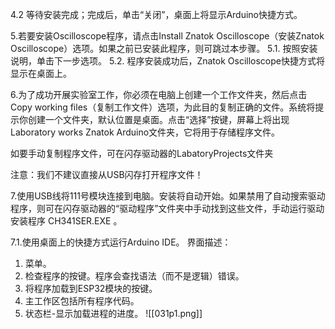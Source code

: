 4.2 等待安装完成；完成后，单击“关闭”，桌面上将显示Arduino快捷方式。

5.若要安装Oscilloscope程序，请点击Install Znatok Oscilloscope（安装Znatok Oscilloscope）选项。如果之前已安装此程序，则可跳过本步骤。
5.1. 按照安装说明，单击下一步选项。
5.2. 程序安装成功后，Znatok Oscilloscope快捷方式将显示在桌面上。

6.为了成功开展实验室工作，你必须在电脑上创建一个工作文件夹，然后点击Copy working files（复制工作文件）选项，为此目的复制正确的文件。系统将提示你创建一个文件夹，默认位置是桌面。点击“选择”按键，屏幕上将出现Laboratory works Znatok Arduino文件夹，它将用于存储程序文件。

如要手动复制程序文件，可在闪存驱动器的LabatoryProjects文件夹

注意：我们不建议直接从USB闪存打开程序文件！

7.使用USB线将111号模块连接到电脑。安装将自动开始。如果禁用了自动搜索驱动程序，则可在闪存驱动器的“驱动程序”文件夹中手动找到这些文件，手动运行驱动安装程序 CH341SER.EXE 。

7.1.使用桌面上的快捷方式运行Arduino IDE。
界面描述：
1. 菜单。
2. 检查程序的按键。程序会查找语法（而不是逻辑）错误。
3. 将程序加载到ESP32模块的按键。
4. 主工作区包括所有程序代码。
5. 状态栏-显示加载进程的进度。
![[031p1.png]]